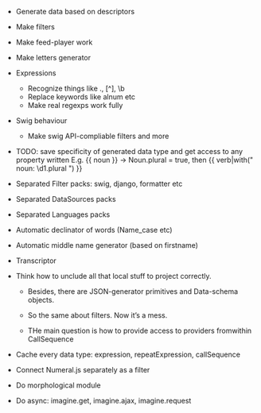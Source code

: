 * Generate data based on descriptors
* Make filters
* Make feed-player work
* Make letters generator

* Expressions
	* Recognize things like ., [^], \b
	* Replace keywords like alnum etc
	* Make real regexps work fully

* Swig behaviour
	* Make swig API-compliable filters and more


* TODO: save specificity of generated data type and get access to any property written
E.g. {{ noun }} → Noun.plural = true, then {{ verb|with(" noun: \d1.plural ") }}

* Separated Filter packs: swig, django, formatter etc
* Separated DataSources packs
* Separated Languages packs

* Automatic declinator of words (Name_case etc)

* Automatic middle name generator (based on firstname)
* Transcriptor

* Think how to unclude all that local stuff to project correctly.
	* Besides, there are JSON-generator primitives and Data-schema objects.
	* So the same about filters. Now it’s a mess.

	* THe main question is how to provide access to providers fromwithin CallSequence

* Cache every data type: expression, repeatExpression, callSequence

* Connect Numeral.js separately as a filter

* Do morphological module

* Do async: imagine.get, imagine.ajax, imagine.request